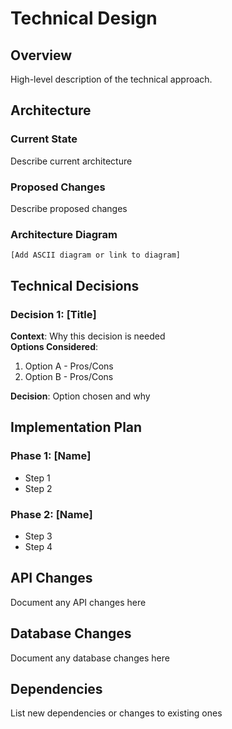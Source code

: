 # Technical Design

## Overview

High-level description of the technical approach.

## Architecture

### Current State
Describe current architecture

### Proposed Changes
Describe proposed changes

### Architecture Diagram
```
[Add ASCII diagram or link to diagram]
```

## Technical Decisions

### Decision 1: [Title]
**Context**: Why this decision is needed  
**Options Considered**:
1. Option A - Pros/Cons
2. Option B - Pros/Cons

**Decision**: Option chosen and why

## Implementation Plan

### Phase 1: [Name]
- Step 1
- Step 2

### Phase 2: [Name]
- Step 3
- Step 4

## API Changes
Document any API changes here

## Database Changes
Document any database changes here

## Dependencies
List new dependencies or changes to existing ones

